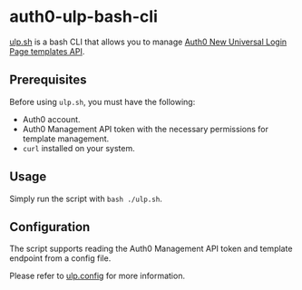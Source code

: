 # auth0-ulp-bash-cli
[ulp.sh](/ulp.sh) is a bash CLI that allows you to manage [Auth0 New Universal Login Page templates API](https://auth0.com/docs/customize/universal-login-pages/universal-login-page-templates#page-templates-api).

## Prerequisites
Before using `ulp.sh`, you must have the following:
- Auth0 account.
- Auth0 Management API token with the necessary permissions for template management.
- `curl` installed on your system.

## Usage
Simply run the script with `bash ./ulp.sh`.

## Configuration
The script supports reading the Auth0 Management API token and template endpoint from a config file. 

Please refer to [ulp.config](/ulp.config) for more information.
